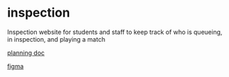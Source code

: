 # inspection
Inspection website for students and staff to keep track of who is queueing, in inspection, and playing a match

[planning doc](https://docs.google.com/document/d/13TkMgo7Zc_Dc7oA6K2fa1px_Gs3KToft_ut0rrEtOJU/edit)

[figma](https://www.figma.com/file/51vYqtcdm1tFntm0tgnYwL/Inspection?t=pOCZxkPrTl1bEM18-)
